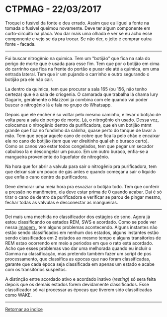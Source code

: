 # CTPMAG - 22/03/2017

Troquei o fusível da fonte e deu errado. Assim que eu liguei a fonte na tomada o fusivel queimou novamente. Deve ter algum componente em curto-circuito na placa. Vou dar mais uma olhada e ver se eu acho esse componente e vejo se da pra trocar. Se não der, o jeito é comprar outra fonte - facada.

****

Fui buscar nitrogênio na quimica. Tem um "botijão" que fica na sala do perigo de morte que é usada para esse fim. Tem que por o botijão em cima do carrinho que fica na frente do portão e puxar ele até a quimica, em uma entrada lateral. Tem que ir um pujando o carrinho e outro segurando o botijão pra ele não cair. 

La dentro da quimica, tem que procurar a sala 165 (ou 156, não tenho certeza) que é a sala de criogenia. O camarada que trabalha lá chama Iury Gagarin, geralmente o Mazzoni ja combina com ele quando vai poder buscar o nitrogênio lá e fala no grupo do Whatsapp. 

Depois que ele encher é so voltar pelo mesmo caminho, e levar o botijão de volta para a sala do perigo de morte. Lá, o nitrogênio eh usado. Dessa vez, colocamos o nitrogênio dentro da purificadora, que eh um botijão mtmt grande que fica no fundinho da salinha, quase perto do tanque de lavar a mão. Tem que pegar aquele cano de cobre que fica la pelo chão e encaixar ele no cano do botijão (tem que ver direitinho qual eh o buraco certo). Como os canos vao estar todos congelados, tem que pegar um secador cabuloso la e descongelar um pouco. Em um outro buraco, enfia-se a mangueira proveniente do liquefator de nitrogênio. 

Na hora que for abrir a valvula para sair o nitrogênio pra purificadora, tem que deixar sair um pouco de gás antes e quando começar a sair o liquido que enfia o cano dentro da purificadora.

Deve demorar uma meia hora pra esvaziar o botijão todo. Tem que conferir a pressão no manômetro, ela deve estar prima de 0 quando acabar. Dai é só tirar o cano de dentro da purificadora e verificar se parou de pingar mesmo, fechar todas as válvulas e desconectar as mangueiras.

****

Dei mais uma mechida no classificador dos estágios de sono. Agora já estou classificando os estados REM, SWS e acordado. Como se pode ver nessa [ imagem ](imagens/Estados_preliminares.png "oi"), tem alguns problemas acontecendo. Alguns instantes não estão sendo classificados em nenhum dos estados, alguns instantes estão sendo classificados em 2 estados ao mesmo tempo e alguns transitorios de REM estao ocorrendo em meio a periodos em que o rato está acordado. Acho que esses problemas vao dar uma melhorada quando eu incluir o Gamma na classificação, mas pretendo também fazer um script de pos processamento, que classifica as epocas que nao foram classificadas, garante que cada época seja classificada em apenas um estado e acabe com os transitórios suspeitos.

A distinção entre acordado ativo e acordado inativo (*resting*) só sera feita depois que os demais estados forem devidamente classificados. Esse classificador só vai processar as épocas que tiverem sido classificadas como WAKE.


****

[Retornar ao indice](https://github.com/vittorfp/Open-Lab-Book/blob/master/README.md "Oi")



